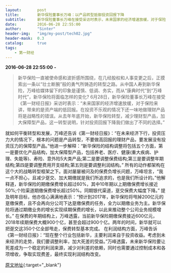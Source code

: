 ```yaml
---
layout:       post
title:        新华保险董事长万峰：以产品转型抵御投资回报下降
subtitle:     新华保险董事长万峰在接受采访时表示，未来国家的经济增速放缓，对于保险来讲，带来的是资产端的低回报。在投资不乐观的情况下还一味地做理财产品将是战略性的错误。从去年年底开始，新华保险转型，减少理财型产品，加大保障型产品。产品的转型说明针对投资回报下降我们做出了不同的选择。
date:         2016-06-28 22:55:00
author:       "Sinter"
header-img:   "img/my-post/tech02.jpg"
header-mask:  0.3
catalog:      true
tags:
    - 第一财经
---
```


**2016-06-28 22:55:00**  **-**

> 新华保险一直被使命感和波折感所围绕，在几经股权和人事变更之后，正摸索出一条以“壮士断腕”般的勇气所铸造的转型之路。从中国人寿到新华保险，万峰给媒体留下的印象是谨慎、低调、务实，而从“康典时代”到“万峰时代”，新华保险将面临怎样的变化?
6月28日，新华保险董事长万峰在接受《第一财经日报》采访时表示：“未来国家的经济增速放缓，对于保险来讲，带来的是资产端的低回报。在投资不乐观的情况下还一味地做理财产品将是战略性的错误。从去年年底开始，新华保险转型，减少理财型产品，加大保障型产品，这一转型说明，针对投资回报下降我们做出了不同的选择。”

就如何平衡转型和发展，万峰还告诉《第一财经日报》：“在未来经济下行，投资压力大的情况下，根本的问题是产品转型，不要做高回报的理财产品，要发展没有投资压力的保障型产品。”他进一步解释：“新华保险的结构调整将包括五个方面，第一是要优化产品结构，加大保障型产品，包括养老、医疗、健康(重大疾病、护理、失能等)、寿险、意外险5大类产品;第二是要调整保费结构;第三是要调整年期结构;第四是要调整费用开支结构;第五则是要调整利润结构。”
所有的动作都架构在这个大的战略转型框架之下。面对屡屡被问及的保费负增长问题，万峰坦言，“我一点不担心，且减少趸交、加大期缴就是我们所追求的，也是我们所设计的。”他解释道，新华保险的期缴保费增长超过60%，其中10年期以上期缴保费增长接近50%;个险渠道期缴保费增长超过50%。同期银代渠道，趸交保费大幅度下降。”
提及明年目标，他亦信心满满地表示：“预计到2017年，新华保险将甩掉200亿元的趸缴保费，且不会再向分公司下达趸缴保费的任务，全力以期缴业务为主。新华保险将通过期缴业务的增长实现续期保费的增长，以此来推动整个公司业务规模增长。”
在保费的年期结构上，万峰透露，当前新华保险期缴保费接近600亿元，2018年续期保费大概900个亿，甚至会超过900个亿。两年的时间，新华就可以把趸交这350个亿全部甩走，保费转型基本完成。
在利润结构方面，万峰告诉《第一财经日报》：“现在整个行业包括新华，主要利润来自于投资收益。考虑到未来经济的走势，我们要调整利率，加大死差的受益。”万峰透露，未来新华保险要让死差成为一个稳定的利润来源，减少对利差的依赖，同时也需要通过控制成本和各项增收，争取实现费差，最终实现利润结构改变。


[原文地址](http://www.yicai.com/news/5035105.html){:target="_blank"}


